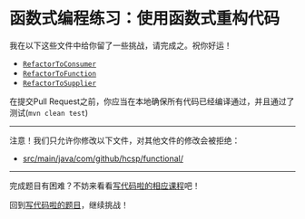 # 函数式编程练习：使用函数式重构代码

我在以下这些文件中给你留了一些挑战，请完成之。祝你好运！

- [`RefactorToConsumer`](https://github.com/hcsp/refactor-to-functional-programming/blob/master/src/main/java/com/github/hcsp/functional/RefactorToConsumer.java)
- [`RefactorToFunction`](https://github.com/hcsp/refactor-to-functional-programming/blob/master/src/main/java/com/github/hcsp/functional/RefactorToFunction.java)
- [`RefactorToSupplier`](https://github.com/hcsp/refactor-to-functional-programming/blob/master/src/main/java/com/github/hcsp/functional/RefactorToSupplier.java)

在提交Pull Request之前，你应当在本地确保所有代码已经编译通过，并且通过了测试(`mvn clean test`)

-----
注意！我们只允许你修改以下文件，对其他文件的修改会被拒绝：
- [src/main/java/com/github/hcsp/functional/](https://github.com/hcsp/refactor-to-functional-programming/blob/master/src/main/java/com/github/hcsp/functional/)
-----


完成题目有困难？不妨来看看[写代码啦的相应课程](https://xiedaimala.com/tasks/71c7be59-2705-4b5a-bbe3-bcc8b5ee04c4)吧！

回到[写代码啦的题目](https://xiedaimala.com/tasks/71c7be59-2705-4b5a-bbe3-bcc8b5ee04c4/quizzes/b33dbdfb-ae0c-4e5b-80bd-a8a92bed88c1)，继续挑战！ 
